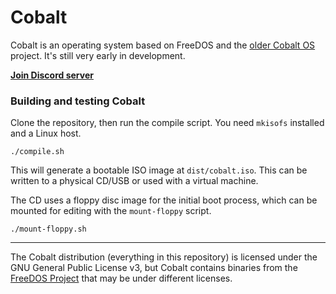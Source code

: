 # Cobalt

Cobalt is an operating system based on FreeDOS and the [older Cobalt OS](https://github.com/Cobalt-OS/Cobalt) project. It's still very early in development.

**[Join Discord server](https://discord.gg/59wfy5cNHw)**

### Building and testing Cobalt

Clone the repository, then run the compile script. You need `mkisofs` installed and a Linux host.
```
./compile.sh
```
This will generate a bootable ISO image at `dist/cobalt.iso`. This can be written to a physical CD/USB or used with a virtual machine.

The CD uses a floppy disc image for the initial boot process, which can be mounted for editing with the `mount-floppy` script.
```
./mount-floppy.sh
```

---

The Cobalt distribution (everything in this repository) is licensed under the GNU General Public License v3, but Cobalt contains binaries from the [FreeDOS Project](https://www.ibiblio.org/pub/micro/pc-stuff/freedos/files/repositories/1.3/pkg-html/index.html) that may be under different licenses.
